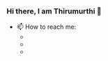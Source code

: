 ### Hi there, I am Thirumurthi 👋

- 📫 How to reach me: 
   - [Twitter]: https://twitter.com/sthirumurthi
   - [LinkedIn]: https://www.linkedin.com/in/thirumurthis/
   - [Stackoverflow]: https://stackoverflow.com/users/3192775/tim


<!--
**thirumurthis/thirumurthis** is a ✨ _special_ ✨ repository because its `README.md` (this file) appears on your GitHub profile.

Here are some ideas to get you started:

- 🔭 I’m currently working on ...
- 🌱 I’m currently learning ...
- 👯 I’m looking to collaborate on ...
- 🤔 I’m looking for help with ...
- 💬 Ask me about ...
- 📫 How to reach me: ...
- 😄 Pronouns: ...
- ⚡ Fun fact: ...
-->
